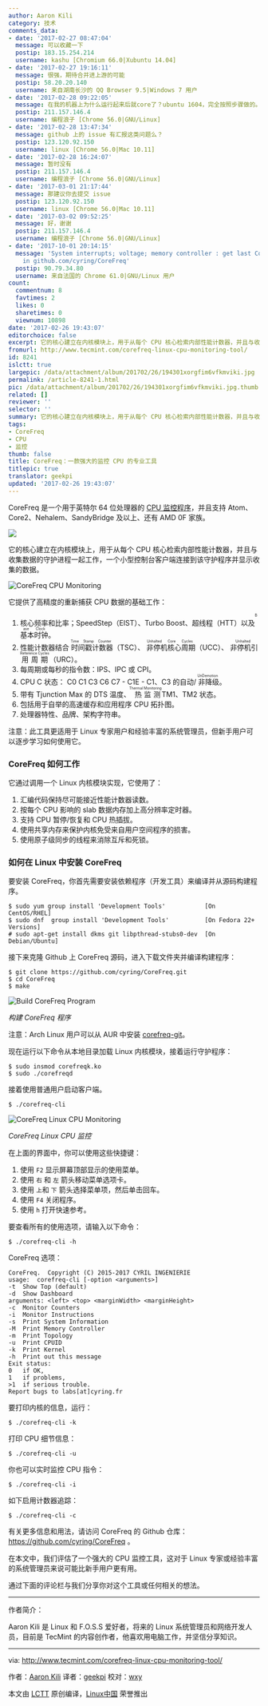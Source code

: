 ```yaml
---
author: Aaron Kili
category: 技术
comments_data:
- date: '2017-02-27 08:47:04'
  message: 可以收藏一下
  postip: 183.15.254.214
  username: kashu [Chromium 66.0|Xubuntu 14.04]
- date: '2017-02-27 19:16:11'
  message: 很强，期待合并进上游的可能
  postip: 58.20.20.140
  username: 来自湖南长沙的 QQ Browser 9.5|Windows 7 用户
- date: '2017-02-28 09:22:05'
  message: 在我的机器上为什么运行起来后就core了？ubuntu 1604，完全按照步骤做的。
  postip: 211.157.146.4
  username: 编程浪子 [Chrome 56.0|GNU/Linux]
- date: '2017-02-28 13:47:34'
  message: github 上的 issue 有汇报这类问题么？
  postip: 123.120.92.150
  username: linux [Chrome 56.0|Mac 10.11]
- date: '2017-02-28 16:24:07'
  message: 暂时没有
  postip: 211.157.146.4
  username: 编程浪子 [Chrome 56.0|GNU/Linux]
- date: '2017-03-01 21:17:44'
  message: 那建议你去提交 issue
  postip: 123.120.92.150
  username: linux [Chrome 56.0|Mac 10.11]
- date: '2017-03-02 09:52:25'
  message: 好，谢谢
  postip: 211.157.146.4
  username: 编程浪子 [Chrome 56.0|GNU/Linux]
- date: '2017-10-01 20:14:15'
  message: 'System interrupts; voltage; memory controller : get last CoreFreq version
    in github.com/cyring/CoreFreq'
  postip: 90.79.34.80
  username: 来自法国的 Chrome 61.0|GNU/Linux 用户
count:
  commentnum: 8
  favtimes: 2
  likes: 0
  sharetimes: 0
  viewnum: 10898
date: '2017-02-26 19:43:07'
editorchoice: false
excerpt: 它的核心建立在内核模块上，用于从每个 CPU 核心检索内部性能计数器，并且与收集数据的守护进程一起工作，一个小型控制台客户端连接到该守护程序并显示收集的数据。
fromurl: http://www.tecmint.com/corefreq-linux-cpu-monitoring-tool/
id: 8241
islctt: true
largepic: /data/attachment/album/201702/26/194301xorgfim6vfkmviki.jpg
permalink: /article-8241-1.html
pic: /data/attachment/album/201702/26/194301xorgfim6vfkmviki.jpg.thumb.jpg
related: []
reviewer: ''
selector: ''
summary: 它的核心建立在内核模块上，用于从每个 CPU 核心检索内部性能计数器，并且与收集数据的守护进程一起工作，一个小型控制台客户端连接到该守护程序并显示收集的数据。
tags:
- CoreFreq
- CPU
- 监控
thumb: false
title: CoreFreq：一款强大的监控 CPU 的专业工具
titlepic: true
translator: geekpi
updated: '2017-02-26 19:43:07'
---
```


CoreFreq 是一个用于英特尔 64 位处理器的 [CPU 监控程序](http://www.tecmint.com/bcc-best-linux-performance-monitoring-tools/)，并且支持 Atom、Core2、Nehalem、SandyBridge 及以上、还有 AMD 0F 家族。


![](/data/attachment/album/201702/26/194301xorgfim6vfkmviki.jpg)


它的核心建立在内核模块上，用于从每个 CPU 核心检索内部性能计数器，并且与收集数据的守护进程一起工作，一个小型控制台客户端连接到该守护程序并显示收集的数据。


![CoreFreq CPU Monitoring](/data/attachment/album/201702/26/194335ebxp7j5dr5rrawea.gif)


它提供了高精度的重新捕获 CPU 数据的基础工作：


1. 核心频率和比率；SpeedStep（EIST）、Turbo Boost、超线程（HTT）以及<ruby> 基本时钟 <rp>  （ </rp> <rt>  Base Clock </rt> <rp>  ） </rp></ruby>。
2. 性能计数器结合<ruby> 时间戳计数器 <rp>  （ </rp> <rt>  Time Stamp Counter </rt> <rp>  ） </rp></ruby>（TSC）、<ruby> 非停机核心周期 <rp>  （ </rp> <rt>  Unhalted Core Cycles </rt> <rp>  ） </rp></ruby>（UCC）、<ruby> 非停机引用周期 <rp>  （ </rp> <rt>  Unhalted Reference Cycles </rt> <rp>  ） </rp></ruby>（URC）。
3. 每周期或每秒的指令数：IPS、IPC 或 CPI。
4. CPU C 状态： C0 C1 C3 C6 C7 - C1E - C1、C3 的自动/<ruby> 非降级 <rp>  （ </rp> <rt>  UnDemotion </rt> <rp>  ） </rp></ruby>。
5. 带有 Tjunction Max 的 DTS 温度、<ruby> 热监测 <rp>  （ </rp> <rt>  Thermal Monitoring </rt> <rp>  ） </rp></ruby> TM1、TM2 状态。
6. 包括用于自举的高速缓存和应用程序 CPU 拓扑图。
7. 处理器特性、品牌、架构字符串。


注意：此工具更适用于 Linux 专家用户和经验丰富的系统管理员，但新手用户可以逐步学习如何使用它。


### CoreFreq 如何工作


它通过调用一个 Linux 内核模块实现，它使用了：


1. 汇编代码保持尽可能接近性能计数器读数。
2. 按每个 CPU 影响的 slab 数据内存加上高分辨率定时器。
3. 支持 CPU 暂停/恢复和 CPU 热插拔。
4. 使用共享内存来保护内核免受来自用户空间程序的损害。
5. 使用原子级同步的线程来消除互斥和死锁。


### 如何在 Linux 中安装 CoreFreq


要安装 CoreFreq，你首先需要安装依赖程序（开发工具）来编译并从源码构建程序。



```
$ sudo yum group install 'Development Tools'           [On CentOS/RHEL]
$ sudo dnf  group install 'Development Tools'          [On Fedora 22+ Versions]
# sudo apt-get install dkms git libpthread-stubs0-dev  [On Debian/Ubuntu] 

```

接下来克隆 Github 上 CoreFreq 源码，进入下载文件夹并编译构建程序：



```
$ git clone https://github.com/cyring/CoreFreq.git
$ cd CoreFreq
$ make 

```

![Build CoreFreq Program](/data/attachment/album/201702/26/194337jx74b7y7sz4bxtyy.png)


*构建 CoreFreq 程序*


注意：Arch Linux 用户可以从 AUR 中安装 [corefreq-git](https://aur.archlinux.org/packages/corefreq-git)。


现在运行以下命令从本地目录加载 Linux 内核模块，接着运行守护程序：



```
$ sudo insmod corefreqk.ko
$ sudo ./corefreqd

```

接着使用普通用户启动客户端。



```
$ ./corefreq-cli

```

![CoreFreq Linux CPU Monitoring](/data/attachment/album/201702/26/194359nwc88p6gvxcz2vdh.gif)


*CoreFreq Linux CPU 监控*


在上面的界面中，你可以使用这些快捷键：


1. 使用 `F2` 显示屏幕顶部显示的使用菜单。
2. 使用 `右` 和 `左` 箭头移动菜单选项卡。
3. 使用 `上`和 `下` 箭头选择菜单项，然后单击回车。
4. 使用 `F4` 关闭程序。
5. 使用 `h` 打开快速参考。


要查看所有的使用选项，请输入以下命令：



```
$ ./corefreq-cli -h

```

CoreFreq 选项：



```
CoreFreq.  Copyright (C) 2015-2017 CYRIL INGENIERIE
usage:  corefreq-cli [-option <arguments>]
-t  Show Top (default)
-d  Show Dashboard
arguments: <left> <top> <marginWidth> <marginHeight>
-c  Monitor Counters
-i  Monitor Instructions
-s  Print System Information
-M  Print Memory Controller
-m  Print Topology
-u  Print CPUID
-k  Print Kernel
-h  Print out this message
Exit status:
0   if OK,
1   if problems,
>1  if serious trouble.
Report bugs to labs[at]cyring.fr

```

要打印内核的信息，运行：



```
$ ./corefreq-cli -k

```

打印 CPU 细节信息：



```
$ ./corefreq-cli -u

```

你也可以实时监控 CPU 指令：



```
$ ./corefreq-cli -i

```

如下启用计数器追踪：



```
$ ./corefreq-cli -c

```

有关更多信息和用法，请访问 CoreFreq 的 Github 仓库：<https://github.com/cyring/CoreFreq> 。


在本文中，我们评估了一个强大的 CPU 监控工具，这对于 Linux 专家或经验丰富的系统管理员来说可能比新手用户更有用。


通过下面的评论栏与我们分享你对这个工具或任何相关的想法。




---


作者简介：


Aaron Kili 是 Linux 和 F.O.S.S 爱好者，将来的 Linux 系统管理员和网络开发人员，目前是 TecMint 的内容创作者，他喜欢用电脑工作，并坚信分享知识。




---


via: <http://www.tecmint.com/corefreq-linux-cpu-monitoring-tool/>


作者：[Aaron Kili](http://www.tecmint.com/author/aaronkili/) 译者：[geekpi](https://github.com/geekpi) 校对：[wxy](https://github.com/wxy)


本文由 [LCTT](https://github.com/LCTT/TranslateProject) 原创编译，[Linux中国](https://linux.cn/) 荣誉推出